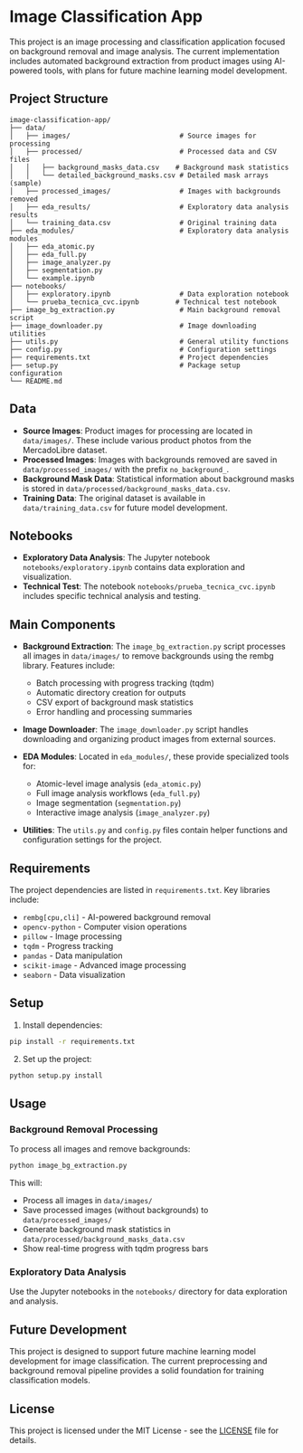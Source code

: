 # Image Classification App

This project is an image processing and classification application focused on background removal and image analysis. The current implementation includes automated background extraction from product images using AI-powered tools, with plans for future machine learning model development.

## Project Structure

```
image-classification-app/
├── data/
│   ├── images/                           # Source images for processing
│   ├── processed/                        # Processed data and CSV files
│   │   ├── background_masks_data.csv    # Background mask statistics
│   │   └── detailed_background_masks.csv # Detailed mask arrays (sample)
│   ├── processed_images/                 # Images with backgrounds removed
│   ├── eda_results/                      # Exploratory data analysis results
│   └── training_data.csv                 # Original training data
├── eda_modules/                          # Exploratory data analysis modules
│   ├── eda_atomic.py
│   ├── eda_full.py
│   ├── image_analyzer.py
│   ├── segmentation.py
│   └── example.ipynb
├── notebooks/
│   ├── exploratory.ipynb                 # Data exploration notebook
│   └── prueba_tecnica_cvc.ipynb         # Technical test notebook
├── image_bg_extraction.py                # Main background removal script
├── image_downloader.py                   # Image downloading utilities
├── utils.py                              # General utility functions
├── config.py                             # Configuration settings
├── requirements.txt                      # Project dependencies
├── setup.py                              # Package setup configuration
└── README.md
```

## Data

- **Source Images**: Product images for processing are located in `data/images/`. These include various product photos from the MercadoLibre dataset.
- **Processed Images**: Images with backgrounds removed are saved in `data/processed_images/` with the prefix `no_background_`.
- **Background Mask Data**: Statistical information about background masks is stored in `data/processed/background_masks_data.csv`.
- **Training Data**: The original dataset is available in `data/training_data.csv` for future model development.

## Notebooks

- **Exploratory Data Analysis**: The Jupyter notebook `notebooks/exploratory.ipynb` contains data exploration and visualization.
- **Technical Test**: The notebook `notebooks/prueba_tecnica_cvc.ipynb` includes specific technical analysis and testing.

## Main Components

- **Background Extraction**: The `image_bg_extraction.py` script processes all images in `data/images/` to remove backgrounds using the rembg library. Features include:
  - Batch processing with progress tracking (tqdm)
  - Automatic directory creation for outputs
  - CSV export of background mask statistics
  - Error handling and processing summaries

- **Image Downloader**: The `image_downloader.py` script handles downloading and organizing product images from external sources.

- **EDA Modules**: Located in `eda_modules/`, these provide specialized tools for:
  - Atomic-level image analysis (`eda_atomic.py`)
  - Full image analysis workflows (`eda_full.py`)
  - Image segmentation (`segmentation.py`)
  - Interactive image analysis (`image_analyzer.py`)

- **Utilities**: The `utils.py` and `config.py` files contain helper functions and configuration settings for the project.

## Requirements

The project dependencies are listed in `requirements.txt`. Key libraries include:
- `rembg[cpu,cli]` - AI-powered background removal
- `opencv-python` - Computer vision operations
- `pillow` - Image processing
- `tqdm` - Progress tracking
- `pandas` - Data manipulation
- `scikit-image` - Advanced image processing
- `seaborn` - Data visualization

## Setup

1. Install dependencies:
```bash
pip install -r requirements.txt
```

2. Set up the project:
```bash
python setup.py install
```

## Usage

### Background Removal Processing

To process all images and remove backgrounds:

```bash
python image_bg_extraction.py
```

This will:
- Process all images in `data/images/`
- Save processed images (without backgrounds) to `data/processed_images/`
- Generate background mask statistics in `data/processed/background_masks_data.csv`
- Show real-time progress with tqdm progress bars

### Exploratory Data Analysis

Use the Jupyter notebooks in the `notebooks/` directory for data exploration and analysis.

## Future Development

This project is designed to support future machine learning model development for image classification. The current preprocessing and background removal pipeline provides a solid foundation for training classification models.

## License

This project is licensed under the MIT License - see the [LICENSE](LICENSE) file for details.